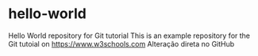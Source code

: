 # hello-world
Hello World repository for Git tutorial
This is an example repository for the Git tutoial on https://www.w3schools.com
Alteração direta no GitHub
